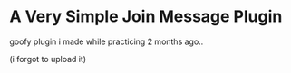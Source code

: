 # A Very Simple Join Message Plugin

goofy plugin i made while practicing 2 months ago..

(i forgot to upload it)

